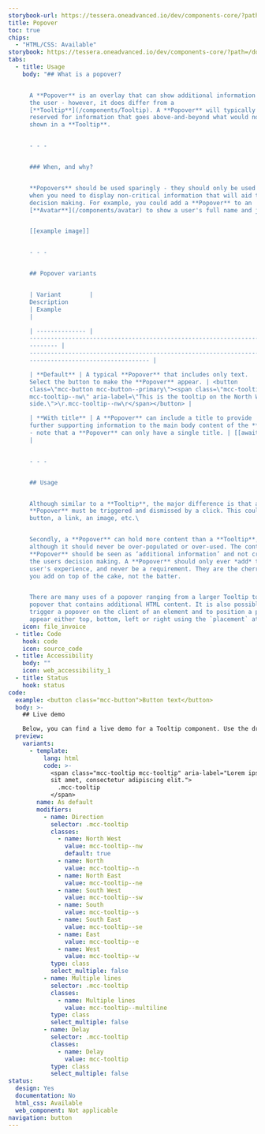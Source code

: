 ```yaml
---
storybook-url: https://tessera.oneadvanced.io/dev/components-core/?path=/docs/html-button--as-default
title: Popover
toc: true
chips:
  - "HTML/CSS: Available"
storybook: https://tessera.oneadvanced.io/dev/components-core/?path=/docs/html-tooltip--with-direction
tabs:
  - title: Usage
    body: "## What is a popover?


      A **Popover** is an overlay that can show additional information to
      the user - however, it does differ from a
      [**Tooltip**](/components/Tooltip). A **Popover** will typically be
      reserved for information that goes above-and-beyond what would normally be
      shown in a **Tooltip**.


      - - -


      ### When, and why?


      **Popovers** should be used sparingly - they should only be used
      when you need to display non-critical information that will aid the user's
      decision making. For example, you could add a **Popover** to an
      [**Avatar**](/components/avatar) to show a user's full name and job title:


      [[example image]]


      - - -


      ## Popover variants


      | Variant        |
      Description                                                                       \
      | Example                                                                                                     \
      |

      | -------------- |
      -------------------------------------------------------------------------\
      -------- |
      -------------------------------------------------------------------------\
      ---------------------------------- |

      | **Default** | A typical **Popover** that includes only text.
      Select the button to make the **Popover** appear. | <button
      class=\"mcc-button mcc-button--primary\"><span class=\"mcc-tooltip
      mcc-tooltip--nw\" aria-label=\"This is the tooltip on the North West
      side.\">\r.mcc-tooltip--nw\r</span></button> |

      | **With title** | A **Popover** can include a title to provide
      further supporting information to the main body content of the **Popover**
      - note that a **Popover** can only have a single title. | [[awaiting dev]]
      |


      - - -


      ## Usage


      Although similar to a **Tooltip**, the major difference is that a
      **Popover** must be triggered and dismissed by a click. This could be a
      button, a link, an image, etc.\ 


      Secondly, a **Popover** can hold more content than a **Tooltip**,
      although it should never be over-populated or over-used. The content in a
      **Popover** should be seen as ‘additional information’ and not crucial to
      the users decision making. A **Popover** should only ever *add* to the
      user's experience, and never be a requirement. They are the cherry that
      you add on top of the cake, not the batter.


      There are many uses of a popover ranging from a larger Tooltip to a
      popover that contains additional HTML content. It is also possible to
      trigger a popover on the client of an element and to position a popover to
      appear either top, bottom, left or right using the `placement` attribute."
    icon: file_invoice
  - title: Code
    hook: code
    icon: source_code
  - title: Accessibility
    body: ""
    icon: web_accessibility_1
  - title: Status
    hook: status
code:
  example: <button class="mcc-button">Button text</button>
  body: >-
    ## Live demo

    Below, you can find a live demo for a Tooltip component. Use the drop-down menus and radio buttons to view the different Tooltip Types and Variants.
  preview:
    variants:
      - template:
          lang: html
          code: >-
            <span class="mcc-tooltip mcc-tooltip" aria-label="Lorem ipsum dolor
            sit amet, consectetur adipiscing elit.">
              .mcc-tooltip
            </span>
        name: As default
        modifiers:
          - name: Direction
            selector: .mcc-tooltip
            classes:
              - name: North West
                value: mcc-tooltip--nw
                default: true
              - name: North
                value: mcc-tooltip--n
              - name: North East
                value: mcc-tooltip--ne
              - name: South West
                value: mcc-tooltip--sw
              - name: South
                value: mcc-tooltip--s
              - name: South East
                value: mcc-tooltip--se
              - name: East
                value: mcc-tooltip--e
              - name: West
                value: mcc-tooltip--w
            type: class
            select_multiple: false
          - name: Multiple lines
            selector: .mcc-tooltip
            classes:
              - name: Multiple lines
                value: mcc-tooltip--multiline
            type: class
            select_multiple: false
          - name: Delay
            selector: .mcc-tooltip
            classes:
              - name: Delay
                value: mcc-tooltip
            type: class
            select_multiple: false
status:
  design: Yes
  documentation: No
  html_css: Available
  web_component: Not applicable
navigation: button
---
```

